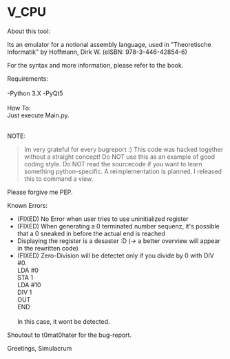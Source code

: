 # V_CPU

About this tool:

Its an emulator for a notional assembly language, used in "Theoretische Informatik" by Hoffmann, Dirk W. (eISBN: 978-3-446-42854-6) 

For the syntax and more information, please refer to the book.


Requirements:
</br> </br>
-Python 3.X
-PyQt5
 </br> </br>
How To:</br>
Just execute Main.py.
</br></br>

NOTE: </br>
>Im very grateful for every bugreport :)
This code was hacked together without a straight concept! Do NOT use this as an example of good coding style. Do NOT read the sourcecode if you want to learn something python-specific. A reimplementation is planned. I released this to command a view.
 
Please forgive me PEP.



Known Errors: </br>


- (FIXED) No Error when user tries to use uninitialized register
- (FIXED) When generating a 0 terminated number sequenz, it's possible that a 0 sneaked in before the actual end is reached
- Displaying the register is a desaster :D (-> a better overview will appear in the rewritten code)
- (FIXED) Zero-Division will be detectet only if you divide by 0 with DIV #0. </br>
LDA #0 </br>
STA 1 </br>
LDA #10 </br>
DIV 1</br>
OUT</br>
END</br></br>
In this case, it wont be detected.

Shoutout to t0mat0hater for the bug-report.

Greetings,
Simulacrum
